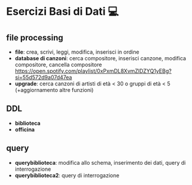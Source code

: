 # Esercizi Basi di Dati 💻
## file processing 
- **file**: crea, scrivi, leggi, modifica, inserisci in ordine
- **database di canzoni**: cerca compositore, inserisci canzone, modifica compositore, cancella compositore
  https://open.spotify.com/playlist/0xPxmDL8XvmZlDZYQ1yEBg?si=55d572d9a07d47ea
- **upgrade**: cerca canzoni di artisti di età < 30 o gruppi di età < 5 (+aggiornamento altre funzioni)

## DDL
- **biblioteca**
- **officina**

## query
- **querybiblioteca**: modifica allo schema, inserimento dei dati, query di interrogazione
- **querybiblioteca2**: query di interrogazione